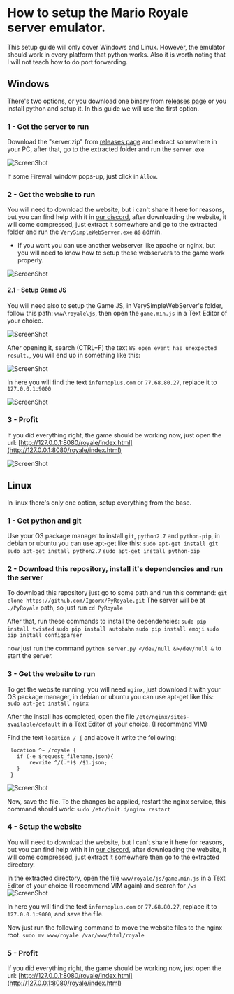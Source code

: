 # How to setup the Mario Royale server emulator.

This setup guide will only cover Windows and Linux. However, the emulator should work in every platform that python works.
Also it is worth noting that I will not teach how to do port forwarding.

## Windows

There's two options, or you download one binary from [releases page](https://github.com/Igoorx/PyRoyale/releases) or you install python and setup it.
In this guide we will use the first option.

### 1 - Get the server to run

Download the "server.zip" from [releases page](https://github.com/Igoorx/PyRoyale/releases) and extract somewhere in your PC, after that, go to the extracted folder and run the `server.exe`

![ScreenShot](https://i.imgur.com/uEGkncc.png)

If some Firewall window pops-up, just click in `Allow`.

### 2 - Get the website to run

You will need to download the website, but i can't share it here for reasons, but you can find help with it in [our discord](https://discord.gg/RqszZY6), after downloading the website, it will come compressed, just extract it somewhere and go to the extracted folder and run the `VerySimpleWebServer.exe` as admin.
- If you want you can use another webserver like apache or nginx, but you will need to know how to setup these webservers to the game work properly.

![ScreenShot](https://i.imgur.com/V7pGSkg.png)

#### 2.1 - Setup Game JS

You will need also to setup the Game JS, in VerySimpleWebServer's folder, follow this path: `www\royale\js`, then open the `game.min.js` in a Text Editor of your choice.

![ScreenShot](https://i.imgur.com/nwi4JgN.png)

After opening it, search (CTRL+F) the text `WS open event has unexpected result.`, you will end up in something like this:

![ScreenShot](https://i.imgur.com/XhObkQ7.png)

In here you will find the text `infernoplus.com` or `77.68.80.27`, replace it to `127.0.0.1:9000`

![ScreenShot](https://i.imgur.com/4fS0Qic.png)

### 3 - Profit

If you did everything right, the game should be working now, just open the url: [http://127.0.0.1:8080/royale/index.html](http://127.0.0.1:8080/royale/index.html)

![ScreenShot](https://i.imgur.com/8g4f6Sc.png)

## Linux

In linux there's only one option, setup everything from the base.

### 1 - Get python and git

Use your OS package manager to install `git`, `python2.7` and `python-pip`, in debian or ubuntu you can use apt-get like this:
`sudo apt-get install git`
`sudo apt-get install python2.7`
`sudo apt-get install python-pip`

### 2 - Download this repository, install it's dependencies and run the server

To download this repository just go to some path and run this command:
`git clone https://github.com/Igoorx/PyRoyale.git`
The server will be at `./PyRoyale` path, so just run `cd PyRoyale`

After that, run these commands to install the dependencies:
`sudo pip install twisted`
`sudo pip install autobahn`
`sudo pip install emoji`
`sudo pip install configparser`

now just run the command `python server.py </dev/null &>/dev/null &` to start the server.

### 3 - Get the website to run

To get the website running, you will need `nginx`, just download it with your OS package manager, in debian or ubuntu you can use apt-get like this:
`sudo apt-get install nginx`

After the install has completed, open the file `/etc/nginx/sites-available/default` in a Text Editor of your choice. (I recommend VIM)

Find the text `location / {` and above it write the following:

```
 location ^~ /royale {
   if (-e $request_filename.json){
       rewrite ^/(.*)$ /$1.json;
   }
 }
```

![ScreenShot](https://i.imgur.com/jGGZsYY.png)

Now, save the file. To the changes be applied, restart the nginx service, this command should work:
`sudo /etc/init.d/nginx restart`

### 4 - Setup the website

You will need to download the website, but I can't share it here for reasons, but you can find help with it in [our discord](https://discord.gg/RqszZY6), after downloading the website, it will come compressed, just extract it somewhere then go to the extracted directory.

In the extracted directory, open the file `www/royale/js/game.min.js` in a Text Editor of your choice (I recommend VIM again) and search for `/ws`
![ScreenShot](https://i.imgur.com/MOd5EDe.png)

In here you will find the text `infernoplus.com` or `77.68.80.27`, replace it to `127.0.0.1:9000`, and save the file.

Now just run the following command to move the website files to the nginx root.
`sudo mv www/royale /var/www/html/royale`

### 5 - Profit

If you did everything right, the game should be working now, just open the url: [http://127.0.0.1:8080/royale/index.html](http://127.0.0.1:8080/royale/index.html)

